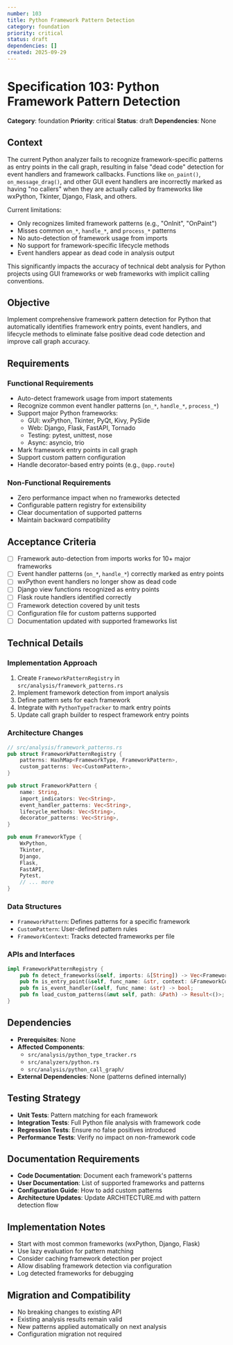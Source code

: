 ```yaml
---
number: 103
title: Python Framework Pattern Detection
category: foundation
priority: critical
status: draft
dependencies: []
created: 2025-09-29
---
```


# Specification 103: Python Framework Pattern Detection

**Category**: foundation
**Priority**: critical
**Status**: draft
**Dependencies**: None

## Context

The current Python analyzer fails to recognize framework-specific patterns as entry points in the call graph, resulting in false "dead code" detection for event handlers and framework callbacks. Functions like `on_paint()`, `on_message_drag()`, and other GUI event handlers are incorrectly marked as having "no callers" when they are actually called by frameworks like wxPython, Tkinter, Django, Flask, and others.

Current limitations:
- Only recognizes limited framework patterns (e.g., "OnInit", "OnPaint")
- Misses common `on_*`, `handle_*`, and `process_*` patterns
- No auto-detection of framework usage from imports
- No support for framework-specific lifecycle methods
- Event handlers appear as dead code in analysis output

This significantly impacts the accuracy of technical debt analysis for Python projects using GUI frameworks or web frameworks with implicit calling conventions.

## Objective

Implement comprehensive framework pattern detection for Python that automatically identifies framework entry points, event handlers, and lifecycle methods to eliminate false positive dead code detection and improve call graph accuracy.

## Requirements

### Functional Requirements

- Auto-detect framework usage from import statements
- Recognize common event handler patterns (`on_*`, `handle_*`, `process_*`)
- Support major Python frameworks:
  - GUI: wxPython, Tkinter, PyQt, Kivy, PySide
  - Web: Django, Flask, FastAPI, Tornado
  - Testing: pytest, unittest, nose
  - Async: asyncio, trio
- Mark framework entry points in call graph
- Support custom pattern configuration
- Handle decorator-based entry points (e.g., `@app.route`)

### Non-Functional Requirements

- Zero performance impact when no frameworks detected
- Configurable pattern registry for extensibility
- Clear documentation of supported patterns
- Maintain backward compatibility

## Acceptance Criteria

- [ ] Framework auto-detection from imports works for 10+ major frameworks
- [ ] Event handler patterns (`on_*`, `handle_*`) correctly marked as entry points
- [ ] wxPython event handlers no longer show as dead code
- [ ] Django view functions recognized as entry points
- [ ] Flask route handlers identified correctly
- [ ] Framework detection covered by unit tests
- [ ] Configuration file for custom patterns supported
- [ ] Documentation updated with supported frameworks list

## Technical Details

### Implementation Approach

1. Create `FrameworkPatternRegistry` in `src/analysis/framework_patterns.rs`
2. Implement framework detection from import analysis
3. Define pattern sets for each framework
4. Integrate with `PythonTypeTracker` to mark entry points
5. Update call graph builder to respect framework entry points

### Architecture Changes

```rust
// src/analysis/framework_patterns.rs
pub struct FrameworkPatternRegistry {
    patterns: HashMap<FrameworkType, FrameworkPattern>,
    custom_patterns: Vec<CustomPattern>,
}

pub struct FrameworkPattern {
    name: String,
    import_indicators: Vec<String>,
    event_handler_patterns: Vec<String>,
    lifecycle_methods: Vec<String>,
    decorator_patterns: Vec<String>,
}

pub enum FrameworkType {
    WxPython,
    Tkinter,
    Django,
    Flask,
    FastAPI,
    Pytest,
    // ... more
}
```

### Data Structures

- `FrameworkPattern`: Defines patterns for a specific framework
- `CustomPattern`: User-defined pattern rules
- `FrameworkContext`: Tracks detected frameworks per file

### APIs and Interfaces

```rust
impl FrameworkPatternRegistry {
    pub fn detect_frameworks(&self, imports: &[String]) -> Vec<FrameworkType>;
    pub fn is_entry_point(&self, func_name: &str, context: &FrameworkContext) -> bool;
    pub fn is_event_handler(&self, func_name: &str) -> bool;
    pub fn load_custom_patterns(&mut self, path: &Path) -> Result<()>;
}
```

## Dependencies

- **Prerequisites**: None
- **Affected Components**:
  - `src/analysis/python_type_tracker.rs`
  - `src/analyzers/python.rs`
  - `src/analysis/python_call_graph/`
- **External Dependencies**: None (patterns defined internally)

## Testing Strategy

- **Unit Tests**: Pattern matching for each framework
- **Integration Tests**: Full Python file analysis with framework code
- **Regression Tests**: Ensure no false positives introduced
- **Performance Tests**: Verify no impact on non-framework code

## Documentation Requirements

- **Code Documentation**: Document each framework's patterns
- **User Documentation**: List of supported frameworks and patterns
- **Configuration Guide**: How to add custom patterns
- **Architecture Updates**: Update ARCHITECTURE.md with pattern detection flow

## Implementation Notes

- Start with most common frameworks (wxPython, Django, Flask)
- Use lazy evaluation for pattern matching
- Consider caching framework detection per project
- Allow disabling framework detection via configuration
- Log detected frameworks for debugging

## Migration and Compatibility

- No breaking changes to existing API
- Existing analysis results remain valid
- New patterns applied automatically on next analysis
- Configuration migration not required